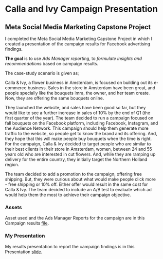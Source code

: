 # Calla and Ivy Campaign Presentation

## Meta Social Media Marketing Capstone Project

I completed the Meta Social Media Marketing Capstone Project in which I created a presentation of the campaign results for Facebook advertising findings. 

**The goal** is to use _Ads Manager reporting_, to _formulate insights and recommendations_ based on campaign results.

The case-study scenario is given as;

Calla & Ivy, a flower business in Amsterdam, is focused on building out its e-commerce business.  Sales in the store in Amsterdam have been great, and people specially like the bouquets Imra, the owner, and her team create.  Now, they are offering the same bouquets online.  

They launched the website, and sales have been good so far, but they would like to see a further increase in sales of 10% by the end of Q1 (the first quarter of the year).  The team decided to run a campaign focused on fall bouquets on the Facebook platform, including Facebook, Instagram, and the Audience Network.  This campaign should help them generate more traffic to the website, so people get to know the brand and its offering.  And, they hope that this will make people buy bouquets when the time is right.  
For the campaign, Calla & Ivy decided to target people who are similar to their best clients in their store in Amsterdam, women, between 24 and 55 years old who are interested in cut flowers.  And, while they are ramping up delivery for the entire country, they initially target the Northern Holland region. 

The team decided to add a promotion to the campaign, offering free shipping.  But, they were curious about what would make people click more - free shipping or 10% off. Either offer would result in the same cost for Calla & Ivy. The team decided to include an A/B test to evaluate which ad would help them the most to achieve their campaign objective. 

### Assets

Asset used and the Ads Manager Reports for the campaign are in this Campaign results [file](Calla_&_Ivy_Campaign_Raw_Results.pdf). 

### My Presentation

My results presentation to report the campaign findings is in this Presentation [slide](Calla_and_Ivy_Presentation.pdf). 
